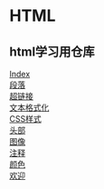 # HTML
 ## html学习用仓库

 [Index](index.html "首页")  
 [段落](p.html)<br>
 [超链接](link.html)<br>
 [文本格式化](text_format.html)<br>
 [CSS样式](CSS.html)<br>
 [头部](head.html)<br>
 [图像](images.html)<br>
 [注释](exegesis.html)<br>
 [颜色](color.html)<br>
 [欢迎](Welcome.html)<br>
